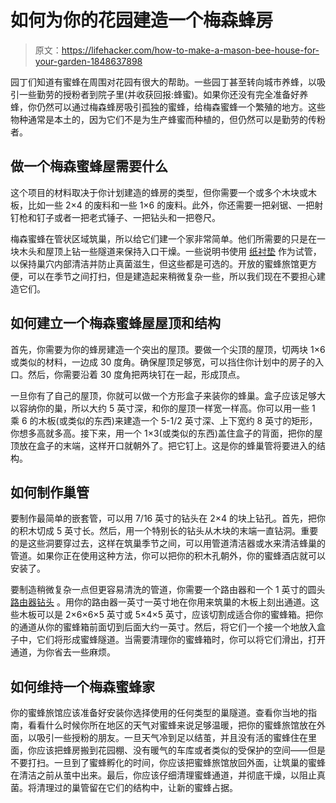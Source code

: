 # 如何为你的花园建造一个梅森蜂房

> 原文：<https://lifehacker.com/how-to-make-a-mason-bee-house-for-your-garden-1848637898>

园丁们知道有蜜蜂在周围对花园有很大的帮助。一些园丁甚至转向城市养蜂，以吸引一些勤劳的授粉者到院子里(并收获回报:蜂蜜)。如果你还没有完全准备好养蜂，你仍然可以通过梅森蜂房吸引孤独的蜜蜂，给梅森蜜蜂一个繁殖的地方。这些物种通常是本土的，因为它们不是为生产蜂蜜而种植的，但仍然可以是勤劳的传粉者。



## 做一个梅森蜜蜂屋需要什么

这个项目的材料取决于你计划建造的蜂房的类型，但你需要一个或多个木块或木板，比如一些 2×4 的废料和一些 1×6 的废料。此外，你还需要一把剁锯、一把射钉枪和钉子或者一把老式锤子、一把钻头和一把卷尺。

梅森蜜蜂在管状区域筑巢，所以给它们建一个家非常简单。他们所需要的只是在一块木头和屋顶上钻一些隧道来保持入口干燥。一些说明书使用 [纸衬垫](https://www.gardeners.com/buy/mason-bee-replacement-nesting-tubes-120-pack/8600610.html?utm_campaign=PLA&utm_medium=googleshopping&utm_source=google&SC=GGLPLA&gclid=CjwKCAiA4KaRBhBdEiwAZi1zzmrxcGCrheKb1uJPn7yVTza7PNXNgC0m0_yEfwnGNuC_33YezzgnZBoCWeUQAvD_BwE) 作为试管，以保持巢穴内部清洁并防止真菌滋生，但这些都是可选的。开放的蜜蜂旅馆更方便，可以在季节之间打扫，但是建造起来稍微复杂一些，所以我们现在不要担心建造它们。

## 如何建立一个梅森蜜蜂屋屋顶和结构

首先，你需要为你的蜂房建造一个突出的屋顶。要做一个尖顶的屋顶，切两块 1×6 或类似的材料，一边成 30 度角。确保屋顶足够宽，可以挡住你计划中的房子的入口。然后，你需要沿着 30 度角把两块钉在一起，形成顶点。

一旦你有了自己的屋顶，你就可以做一个方形盒子来装你的蜂巢。盒子应该足够大以容纳你的巢，所以大约 5 英寸深，和你的屋顶一样宽一样高。你可以用一些 1 乘 6 的木板(或类似的东西)来建造一个 5-1/2 英寸深、上下宽约 8 英寸的矩形，你想多高就多高。接下来，用一个 1×3(或类似的东西)盖住盒子的背面，把你的屋顶放在盒子的末端，这样开口就朝外了。把它钉上。这是你的蜂巢管将要进入的结构。

## 如何制作巢管

要制作最简单的嵌套管，可以用 7/16 英寸的钻头在 2×4 的块上钻孔。首先，把你的积木切成 5 英寸长。然后，用一个特别长的钻头从木块的末端一直钻洞。重要的是这些洞要穿过去，这样在筑巢季节之间，可以用管道清洁器或水来清洁蜂巢的管道。如果你正在使用这种方法，你可以把你的积木孔朝外，你的蜜蜂酒店就可以安装了。

要制造稍微复杂一点但更容易清洗的管道，你需要一个路由器和一个 1 英寸的圆头 [路由器钻头](https://www.lowes.com/pd/Bosch-1-2-in-Carbide-Tipped-Core-Box-Router-Bit/1093247?cm_mmc=shp-_-c-_-prd-_-tol-_-ggl-_-LIA_TOL_129_Power-Tools-_-1093247-_-local-_-0-_-0&ds_rl=1286981&gclid=CjwKCAiA4KaRBhBdEiwAZi1zzru5-JvIwh8i1m4VUq2K1O40mhajqz3vxnE3yKRX4ZL-NUHJpKkgaxoCwIAQAvD_BwE&gclsrc=aw.ds) 。用你的路由器一英寸一英寸地在你用来筑巢的木板上刻出通道。这些木板可以是 2×6×6×5 英寸或 5×4×5 英寸，应该切割成适合你的蜜蜂箱。把你的通道从你的蜜蜂箱前面切到后面大约一英寸。然后，将它们一个接一个地放入盒子中，它们将形成蜜蜂隧道。当需要清理你的蜜蜂箱时，你可以将它们滑出，打开通道，为你省去一些麻烦。

## 如何维持一个梅森蜜蜂家

你的蜜蜂旅馆应该准备好安装你选择使用的任何类型的巢隧道。查看你当地的指南，看看什么时候你所在地区的天气对蜜蜂来说足够温暖，把你的蜜蜂旅馆放在外面，以吸引一些授粉的朋友。一旦天气冷到足以结茧，并且没有活的蜜蜂住在里面，你应该把蜂房搬到花园棚、没有暖气的车库或者类似的受保护的空间——但是不要打扫。一旦到了蜜蜂孵化的时间，你应该把蜜蜂旅馆放回外面，让筑巢的蜜蜂在清洁之前从茧中出来。最后，你应该仔细清理蜜蜂通道，并彻底干燥，以阻止真菌。将清理过的巢管留在它们的结构中，让新的蜜蜂占据。